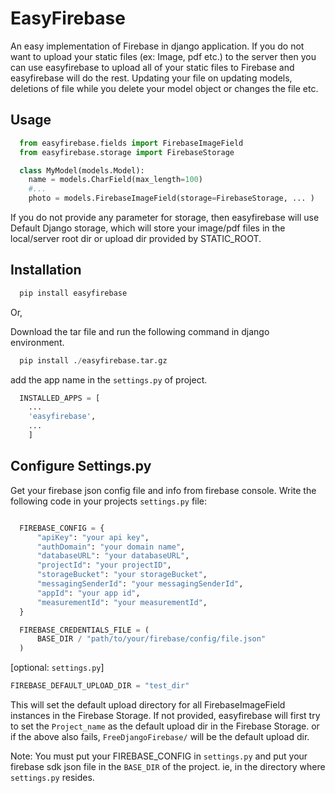 # EasyFirebase

An easy implementation of Firebase in django application.
If you do not want to upload your static files (ex: Image, pdf etc.) to the server then you can use easyfirebase to upload all of your static files to Firebase and easyfirebase will do the rest. Updating your file on updating models, deletions of file while you delete your model object or changes the file etc.

## Usage

```python
  from easyfirebase.fields import FirebaseImageField
  from easyfirebase.storage import FirebaseStorage

  class MyModel(models.Model):
    name = models.CharField(max_length=100)
    #...
    photo = models.FirebaseImageField(storage=FirebaseStorage, ... )
```

If you do not provide any parameter for storage, then easyfirebase will use Default Django storage, which will store your image/pdf files in the local/server root dir or upload dir provided by STATIC_ROOT.

## Installation

```python
  pip install easyfirebase
```

Or,

Download the tar file and run the following command in django environment.

```python
  pip install ./easyfirebase.tar.gz
```

add the app name in the `settings.py` of project.

```python
  INSTALLED_APPS = [
    ...
    'easyfirebase',
    ...
    ]
```

## Configure Settings.py

Get your firebase json config file and info from firebase console. Write the following code in your projects `settings.py` file:

```python

  FIREBASE_CONFIG = {
      "apiKey": "your api key",
      "authDomain": "your domain name",
      "databaseURL": "your databaseURL",
      "projectId": "your projectID",
      "storageBucket": "your storageBucket",
      "messagingSenderId": "your messagingSenderId",
      "appId": "your app id",
      "measurementId": "your measurementId",
  }

  FIREBASE_CREDENTIALS_FILE = (
      BASE_DIR / "path/to/your/firebase/config/file.json"
  )
```

[optional: `settings.py`]

```python
FIREBASE_DEFAULT_UPLOAD_DIR = "test_dir"
```

This will set the default upload directory for all FirebaseImageField instances in the Firebase Storage. If not provided, easyfirebase will first try to set the `Project_name` as the default upload dir in the Firebase Storage.
or if the above also fails, `FreeDjangoFirebase/` will be the default upload dir.

Note: You must put your FIREBASE_CONFIG in `settings.py` and put your firebase sdk json file in the `BASE_DIR` of the project. ie, in the directory where `settings.py` resides.
